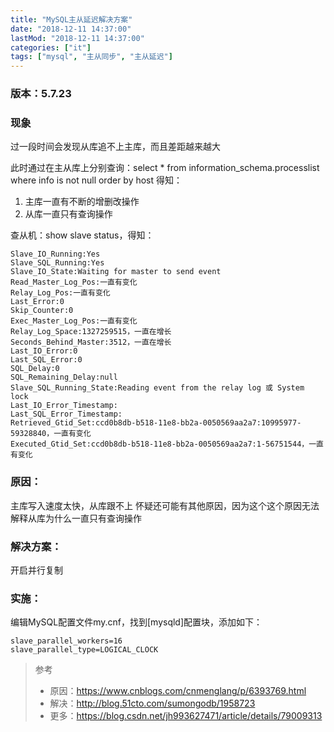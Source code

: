 ```yaml
---
title: "MySQL主从延迟解决方案"
date: "2018-12-11 14:37:00"
lastMod: "2018-12-11 14:37:00"
categories: ["it"]
tags: ["mysql", "主从同步", "主从延迟"]
---
```


### 版本：5.7.23

### 现象
过一段时间会发现从库追不上主库，而且差距越来越大

此时通过在主从库上分别查询：select * from information_schema.processlist where info is not null order by host
得知：
1. 主库一直有不断的增删改操作
2. 从库一直只有查询操作

查从机：show slave status，得知：

```
Slave_IO_Running:Yes
Slave_SQL_Running:Yes
Slave_IO_State:Waiting for master to send event
Read_Master_Log_Pos:一直有变化
Relay_Log_Pos:一直有变化
Last_Error:0
Skip_Counter:0
Exec_Master_Log_Pos:一直有变化
Relay_Log_Space:1327259515，一直在增长
Seconds_Behind_Master:3512，一直在增长
Last_IO_Error:0
Last_SQL_Error:0
SQL_Delay:0
SQL_Remaining_Delay:null
Slave_SQL_Running_State:Reading event from the relay log 或 System lock
Last_IO_Error_Timestamp:
Last_SQL_Error_Timestamp:
Retrieved_Gtid_Set:ccd0b8db-b518-11e8-bb2a-0050569aa2a7:10995977-59328840，一直有变化
Executed_Gtid_Set:ccd0b8db-b518-11e8-bb2a-0050569aa2a7:1-56751544，一直有变化

```

### 原因：
主库写入速度太快，从库跟不上
怀疑还可能有其他原因，因为这个这个原因无法解释从库为什么一直只有查询操作

### 解决方案：
开启并行复制

### 实施：
编辑MySQL配置文件my.cnf，找到[mysqld]配置块，添加如下：
```properties
slave_parallel_workers=16
slave_parallel_type=LOGICAL_CLOCK
```

> 参考
> 
> - 原因：https://www.cnblogs.com/cnmenglang/p/6393769.html
> - 解决：http://blog.51cto.com/sumongodb/1958723
> - 更多：https://blog.csdn.net/jh993627471/article/details/79009313